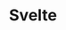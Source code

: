 ---
type: framework
cloudinary_convert: false
published: published
slug: svelte
title: Svelte
start: January 01, 2000
---